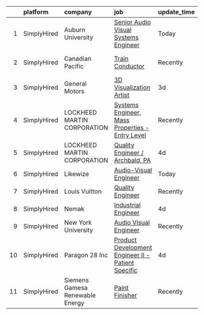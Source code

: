 

|    | platform    | company                         | job                                                                                                                                                            | update_time   | location                 |
|---:|:------------|:--------------------------------|:---------------------------------------------------------------------------------------------------------------------------------------------------------------|:--------------|:-------------------------|
|  1 | SimplyHired | Auburn University               | [Senior Audio Visual Systems Engineer](https://www.simplyhired.com/job/JMy0wmcVYnlMJDo_9Zar0wRzgHv83eUkF-d11w-fob8cCNcvgn14qQ?q=visual+engineer)               | Today         | Auburn, AL               |
|  2 | SimplyHired | Canadian Pacific                | [Train Conductor](https://www.simplyhired.com/job/qUOC6yH9S7DjO5yRewiqyeIeM98VE-h9HAftMOyykBW1JBd8e3DJWA?q=visual+engineer)                                    | Recently      | Elkhart, IN +7 locations |
|  3 | SimplyHired | General Motors                  | [3D Visualization Artist](https://www.simplyhired.com/job/RR725UZvaj7RkDl6y6HCVTQd9d2-69SsMVGlMX385APdwuuCJjXJ8w?q=visual+engineer)                            | 3d            | Remote                   |
|  4 | SimplyHired | LOCKHEED MARTIN CORPORATION     | [Systems Engineer, Mass Properties - Entry Level](https://www.simplyhired.com/job/ufHaGl49bdLmb_JtZF-7GxEwGfPjkgxGoBt-fM3UP-KuPrO031D7xA?q=visual+engineer)    | Recently      | Littleton, CO            |
|  5 | SimplyHired | LOCKHEED MARTIN CORPORATION     | [Quality Engineer / Archbald, PA](https://www.simplyhired.com/job/M59MjVXBGrEf40qUL2Dn1UltuhUZ6BKHRsczEplhhTlpJiKCBxJglQ?q=visual+engineer)                    | 4d            | Archbald, PA             |
|  6 | SimplyHired | Likewize                        | [Audio-Visual Engineer](https://www.simplyhired.com/job/xFx1BRwIiF3jPqGPZco6tWq6uT2o6FzxwmiQgg_mrXl_LePpQGZGWA?q=visual+engineer)                              | Today         | Southlake, TX            |
|  7 | SimplyHired | Louis Vuitton                   | [Quality Engineer](https://www.simplyhired.com/job/fPb216L9f5GS6OFdjRUh6cCs53l6oG7dClXCw_z-SsNsKri8iuwgTw?q=visual+engineer)                                   | Recently      | Irwindale, CA            |
|  8 | SimplyHired | Nemak                           | [Industrial Engineer](https://www.simplyhired.com/job/96w5GUfuyRtFRskJgIwiVCwcHdJg7sNmvO__qPiq26Mz_cGXXdHW9A?q=visual+engineer)                                | 4d            | Dickson, TN              |
|  9 | SimplyHired | New York University             | [Audio Visual Engineer](https://www.simplyhired.com/job/OmfQhJxlRTP7ns48P25-O0EpjeimdC4p8yxB7emCcZ-MGAULTwUlig?q=visual+engineer)                              | Recently      | New York, NY             |
| 10 | SimplyHired | Paragon 28 Inc                  | [Product Development Engineer II - Patient Specific](https://www.simplyhired.com/job/pkbe0VkPNPcJ0gPzGscYe7SkbObsV2mTIjunX3c-YHGDQxc5Xb4JQQ?q=visual+engineer) | 4d            | Englewood, CO            |
| 11 | SimplyHired | Siemens Gamesa Renewable Energy | [Paint Finisher](https://www.simplyhired.com/job/m5MSfZ1xNWlQ8viKLT5ILkAr57xVgQCr7Bv88tZiyMh2gT-KMmhFtw?q=visual+engineer)                                     | Recently      | Fort Madison, IA         |